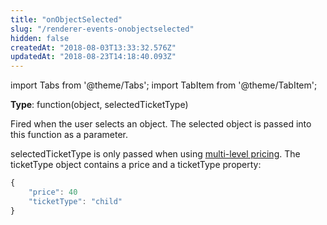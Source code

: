 ```yaml
---
title: "onObjectSelected"
slug: "/renderer-events-onobjectselected"
hidden: false
createdAt: "2018-08-03T13:33:32.576Z"
updatedAt: "2018-08-23T14:18:40.093Z"
---
```


import Tabs from '@theme/Tabs';
import TabItem from '@theme/TabItem';

**Type**: function(object, selectedTicketType)  

Fired when the user selects an object. The selected object is passed into this function as a parameter. 

selectedTicketType is only passed when using [multi-level pricing](renderer-config-pricing). The ticketType object contains a price and a ticketType property: 

```javascript
{
    "price": 40
    "ticketType": "child"
}
```
